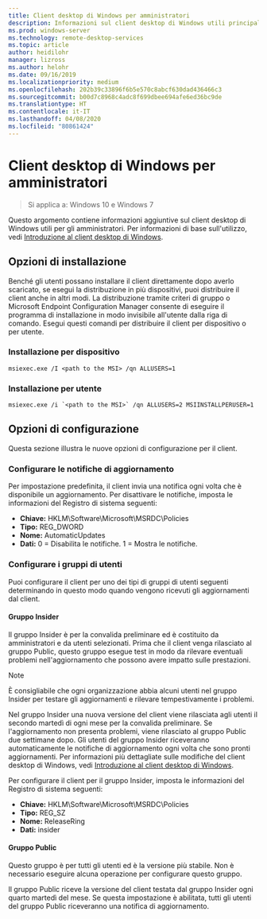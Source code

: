 ```yaml
---
title: Client desktop di Windows per amministratori
description: Informazioni sul client desktop di Windows utili principalmente per gli amministratori.
ms.prod: windows-server
ms.technology: remote-desktop-services
ms.topic: article
author: heidilohr
manager: lizross
ms.author: helohr
ms.date: 09/16/2019
ms.localizationpriority: medium
ms.openlocfilehash: 202b39c33896f6b5e570c8abcf630dad436466c3
ms.sourcegitcommit: b00d7c8968c4adc8f699dbee694afe6ed36bc9de
ms.translationtype: HT
ms.contentlocale: it-IT
ms.lasthandoff: 04/08/2020
ms.locfileid: "80861424"
---
```

# <a name="windows-desktop-client-for-admins"></a>Client desktop di Windows per amministratori

>Si applica a: Windows 10 e Windows 7

Questo argomento contiene informazioni aggiuntive sul client desktop di Windows utili per gli amministratori. Per informazioni di base sull'utilizzo, vedi [Introduzione al client desktop di Windows](windowsdesktop.md).

## <a name="installation-options"></a>Opzioni di installazione

Benché gli utenti possano installare il client direttamente dopo averlo scaricato, se esegui la distribuzione in più dispositivi, puoi distribuire il client anche in altri modi. La distribuzione tramite criteri di gruppo o Microsoft Endpoint Configuration Manager consente di eseguire il programma di installazione in modo invisibile all'utente dalla riga di comando. Esegui questi comandi per distribuire il client per dispositivo o per utente.

### <a name="per-device-installation"></a>Installazione per dispositivo

```
msiexec.exe /I <path to the MSI> /qn ALLUSERS=1
```

### <a name="per-user-installation"></a>Installazione per utente

```
msiexec.exe /i `<path to the MSI>` /qn ALLUSERS=2 MSIINSTALLPERUSER=1
```

## <a name="configuration-options"></a>Opzioni di configurazione

Questa sezione illustra le nuove opzioni di configurazione per il client.

### <a name="configure-update-notifications"></a>Configurare le notifiche di aggiornamento

Per impostazione predefinita, il client invia una notifica ogni volta che è disponibile un aggiornamento. Per disattivare le notifiche, imposta le informazioni del Registro di sistema seguenti:

- **Chiave:** HKLM\Software\Microsoft\MSRDC\Policies
- **Tipo:** REG_DWORD
- **Nome:** AutomaticUpdates
- **Dati:** 0 = Disabilita le notifiche. 1 = Mostra le notifiche.

### <a name="configure-user-groups"></a>Configurare i gruppi di utenti

Puoi configurare il client per uno dei tipi di gruppi di utenti seguenti determinando in questo modo quando vengono ricevuti gli aggiornamenti dal client.

#### <a name="insider-group"></a>Gruppo Insider

Il gruppo Insider è per la convalida preliminare ed è costituito da amministratori e da utenti selezionati. Prima che il client venga rilasciato al gruppo Public, questo gruppo esegue test in modo da rilevare eventuali problemi nell'aggiornamento che possono avere impatto sulle prestazioni.

> [!NOTE]
> È consigliabile che ogni organizzazione abbia alcuni utenti nel gruppo Insider per testare gli aggiornamenti e rilevare tempestivamente i problemi.

Nel gruppo Insider una nuova versione del client viene rilasciata agli utenti il secondo martedì di ogni mese per la convalida preliminare. Se l'aggiornamento non presenta problemi, viene rilasciato al gruppo Public due settimane dopo. Gli utenti del gruppo Insider riceveranno automaticamente le notifiche di aggiornamento ogni volta che sono pronti aggiornamenti. Per informazioni più dettagliate sulle modifiche del client desktop di Windows, vedi [Introduzione al client desktop di Windows](windowsdesktop-whatsnew.md).

Per configurare il client per il gruppo Insider, imposta le informazioni del Registro di sistema seguenti:

- **Chiave:** HKLM\Software\Microsoft\MSRDC\Policies
- **Tipo:** REG_SZ
- **Nome:** ReleaseRing
- **Dati:** insider

#### <a name="public-group"></a>Gruppo Public

Questo gruppo è per tutti gli utenti ed è la versione più stabile. Non è necessario eseguire alcuna operazione per configurare questo gruppo.

Il gruppo Public riceve la versione del client testata dal gruppo Insider ogni quarto martedì del mese. Se questa impostazione è abilitata, tutti gli utenti del gruppo Public riceveranno una notifica di aggiornamento.
